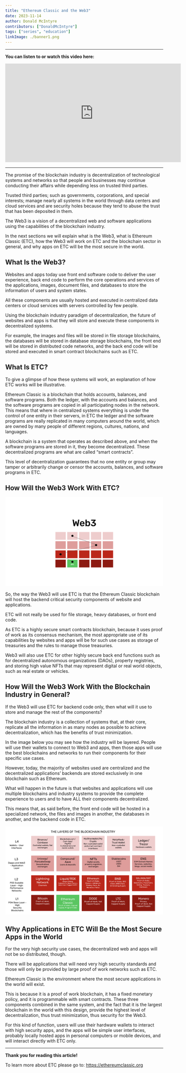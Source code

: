 ```yaml
---
title: "Ethereum Classic and the Web3"
date: 2023-11-14
author: Donald McIntyre
contributors: ["DonaldMcIntyre"]
tags: ["series", "education"]
linkImage: ./banner1.png
---
```


---
**You can listen to or watch this video here:**

<iframe width="560" height="315" src="https://www.youtube.com/embed/aVcb8XfaODY?si=jK7WjtUGmauvahEf" title="YouTube video player" frameborder="0" allow="accelerometer; autoplay; clipboard-write; encrypted-media; gyroscope; picture-in-picture; web-share" allowfullscreen></iframe>

---

The promise of the blockchain industry is decentralization of technological systems and networks so that people and businesses may continue conducting their affairs while depending less on trusted third parties.

Trusted third parties; such as governments, corporations, and special interests; manage nearly all systems in the world through data centers and cloud services and are security holes because they tend to abuse the trust that has been deposited in them.

The Web3 is a vision of a decentralized web and software applications using the capabilities of the blockchain industry.

In the next sections we will explain what is the Web3, what is Ethereum Classic (ETC), how the Web3 will work on ETC and the blockchain sector in general, and why apps on ETC will be the most secure in the world.

## What Is the Web3?

Websites and apps today use front end software code to deliver the user experience, back end code to perform the core operations and services of the applications, images, document files, and databases to store the information of users and system states.

All these components are usually hosted and executed in centralized data centers or cloud services with servers controlled by few people.

Using the blockchain industry paradigm of decentralization, the future of websites and apps is that they will store and execute these components in decentralized systems.

For example, the images and files will be stored in file storage blockchains, the databases will be stored in database storage blockchains, the front end will be stored in distributed code networks, and the back end code will be stored and executed in smart contract blockchains such as ETC.

## What Is ETC?

To give a glimpse of how these systems will work, an explanation of how ETC works will be illustrative.

Ethereum Classic is a blockchain that holds accounts, balances, and software programs. Both the ledger, with the accounts and balances, and the software programs are copied in all participating nodes in the network. This means that where in centralized systems everything is under the control of one entity in their servers, in ETC the ledger and the software programs are really replicated in many computers around the world, which are owned by many people of different regions, cultures, nations, and languages. 

A blockchain is a system that operates as described above, and when the software programs are stored in it, they become decentralized. These decentralized programs are what are called “smart contracts”.

This level of decentralization guarantees that no one entity or group may tamper or arbitrarily change or censor the accounts, balances, and software programs in ETC.

## How Will the Web3 Work With ETC?

![](./banner.png)

So, the way the Web3 will use ETC is that the Ethereum Classic blockchain will host the backend critical security components of website and applications. 

ETC will not really be used for file storage, heavy databases, or front end code.

As ETC is a highly secure smart contracts blockchain, because it uses proof of work as its consensus mechanism, the most appropriate use of its capabilities by websites and apps will be for such use cases as storage of treasuries and the rules to manage those treasuries.

Web3 will also use ETC for other highly secure back end functions such as for decentralized autonomous organizations (DAOs), property registries, and storing high value NFTs that may represent digital or real world objects, such as real estate or vehicles.

## How Will the Web3 Work With the Blockchain Industry in General?

If the Web3 will use ETC for backend code only, then what will it use to store and manage the rest of the components? 

The blockchain industry is a collection of systems that, at their core, replicate all the information in as many nodes as possible to achieve decentralization, which has the benefits of trust minimization.

In the image below you may see how the industry will be layered. People will use their wallets to connect to Web3 and apps, then those apps will use the best blockchains and networks to run their components for their specific use cases.

However, today, the majority of websites used are centralized and the decentralized applications’ backends are stored exclusively in one blockchain such as Ethereum.

What will happen in the future is that websites and applications will use multiple blockchains and industry systems to provide the complete experience to users and to have ALL their components decentralized.

This means that, as said before, the front end code will be hosted in a specialized network, the files and images in another, the databases in another, and the backend code in ETC.

![](./1.png)

## Why Applications in ETC Will Be the Most Secure Apps in the World

For the very high security use cases, the decentralized web and apps will not be so distributed, though.

There will be applications that will need very high security standards and those will only be provided by large proof of work networks such as ETC.

Ethereum Classic is the environment where the most secure applications in the world will exist.

This is because it is a proof of work blockchain, it has a fixed monetary policy, and it is programmable with smart contracts. These three components combined in the same system, and the fact that it is the largest blockchain in the world with this design, provide the highest level of decentralization, thus trust minimization, thus security for the Web3.

For this kind of function, users will use their hardware wallets to interact with high security apps, and the apps will be simple user interfaces, probably locally hosted apps in personal computers or mobile devices, and will interact directly with ETC only.

---

**Thank you for reading this article!**

To learn more about ETC please go to: https://ethereumclassic.org
